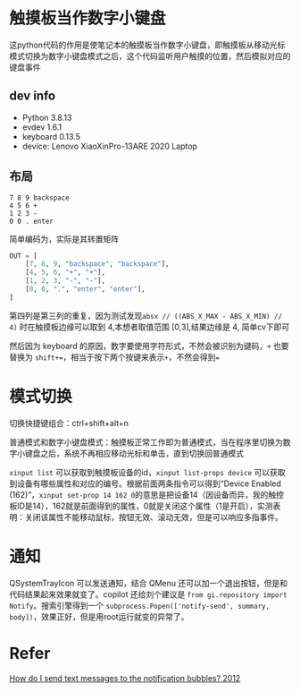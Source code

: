 # 触摸板当作数字小键盘

这python代码的作用是使笔记本的触摸板当作数字小键盘，即触摸板从移动光标模式切换为数字小键盘模式之后，这个代码监听用户触摸的位置，然后模拟对应的键盘事件

## dev info

- Python 3.8.13
- evdev 1.6.1
- keyboard 0.13.5
- device: Lenovo XiaoXinPro-13ARE 2020 Laptop

## 布局

```
7 8 9 backspace
4 5 6 +
1 2 3 -
0 0 . enter
```

简单编码为，实际是其转置矩阵

```python
OUT = [
    [7, 8, 9, "backspace", "backspace"],
    [4, 5, 6, "+", "+"],
    [1, 2, 3, "-", "-"],
    [0, 0, ".", "enter", "enter"],
]
```

第四列是第三列的重复，因为测试发现`absx // ((ABS_X_MAX - ABS_X_MIN) // 4)` 时在触摸板边缘可以取到 4,本想者取值范围 [0,3],结果边缘是 4, 简单cv下即可

然后因为 keyboard 的原因，数字要使用字符形式，不然会被识别为键码，`+` 也要替换为 `shift+=`，相当于按下两个按键来表示`+`，不然会得到`=`

# 模式切换

切换快捷键组合：ctrl+shift+alt+n

普通模式和数字小键盘模式：触摸板正常工作即为普通模式，当在程序里切换为数字小键盘之后，系统不再相应移动光标和单击，直到切换回普通模式

`xinput list` 可以获取到触摸板设备的id，`xinput list-props device` 可以获取到设备有哪些属性和对应的编号。根据前面两条指令可以得到“Device Enabled (162)”，`xinput set-prop 14 162 0`的意思是把设备14（因设备而异，我的触控板ID是14），162就是前面得到的属性，0就是关闭这个属性（1是开启），实测表明：关闭该属性不能移动鼠标，按钮无效、滚动无效，但是可以响应多指事件。

# 通知

QSystemTrayIcon 可以发送通知，结合 QMenu 还可以加一个退出按钮，但是和代码结果起来效果就变了。copilot 还给刘个建议是 `from gi.repository import Notify`。搜索引擎得到一个 `subprocess.Popen(['notify-send', summary, body])`，效果正好，但是用root运行就变的异常了。

# Refer

[How do I send text messages to the notification bubbles? 2012](https://askubuntu.com/questions/108764/how-do-i-send-text-messages-to-the-notification-bubbles)
